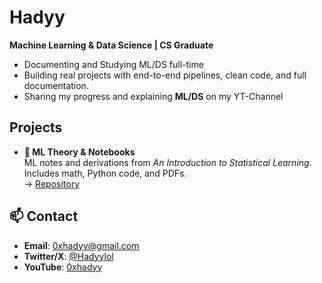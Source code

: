 # Hadyy

**Machine Learning & Data Science | CS Graduate**

- Documenting and Studying ML/DS full-time
- Building real projects with end-to-end pipelines, clean code, and full documentation.
- Sharing my progress and explaining **ML/DS** on my YT-Channel

## Projects

- **📘 ML Theory & Notebooks**  
  ML notes and derivations from *An Introduction to Statistical Learning*. Includes math, Python code, and PDFs.  
  → [Repository](https://github.com/0xHadyy/isl-python)


## 📫 Contact
- **Email**: 0xhadyy@gmail.com  
- **Twitter/X**: [@Hadyylol](https://twitter.com/Hadyylol)  
- **YouTube**: [0xhadyy](https://www.youtube.com/channel/UCPN_eQoKAJTb7u3JUhYKq2g)
